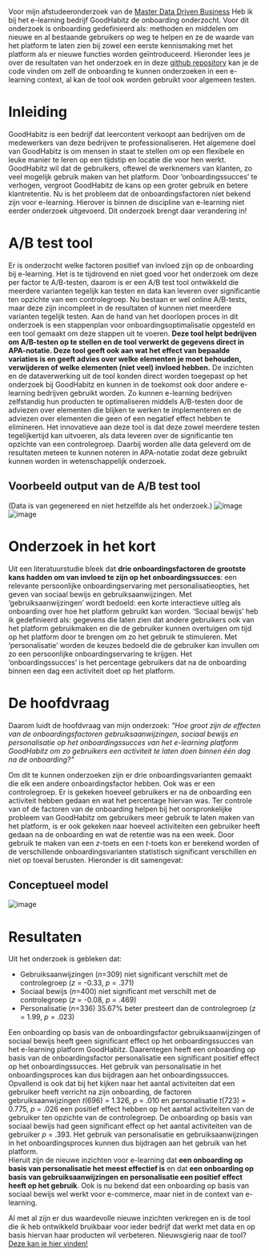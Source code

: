 Voor mijn afstudeeronderzoek van de [Master Data Driven Business](https://www.hu.nl/voltijd-opleidingen/master-data-driven-business) Heb ik bij het e-learning bedrijf GoodHabitz de onboarding onderzocht. Voor dit onderzoek is onboarding gedefinieerd als: methoden en middelen om nieuwe en al bestaande gebruikers op weg te helpen en ze de waarde van het platform te laten zien bij zowel een eerste kennismaking met het platform als er nieuwe functies worden geïntroduceerd. Hieronder lees je over de resultaten van het onderzoek en in deze [github repository](https://github.com/olivierverwoerd/A-B_test_tool_with_APA) kan je de code vinden om zelf de onboarding te kunnen onderzoeken in een e-learning context, al kan de tool ook worden gebruikt voor algemeen testen. <br>

# Inleiding
GoodHabitz is een bedrijf dat leercontent verkoopt aan bedrijven om de medewerkers van deze bedrijven te professionaliseren. Het algemene doel van GoodHabitz is om mensen in staat te stellen om op een flexibele en leuke manier te leren op een tijdstip en locatie die voor hen werkt. GoodHabitz wil dat de gebruikers, oftewel de werknemers van klanten, zo veel mogelijk gebruik maken van het platform. Door ‘onboardingssucces’ te verhogen, vergroot GoodHabitz de kans op een groter gebruik en betere klantretentie. Nu is het probleem dat de onboardingsfactoren niet bekend zijn voor e-learning. Hierover is binnen de discipline van e-learning niet eerder onderzoek uitgevoerd. Dit onderzoek brengt daar verandering in!

# A/B test tool
Er is onderzocht welke factoren positief van invloed zijn op de onboarding bij e-learning. Het is te tijdrovend en niet goed voor het onderzoek om deze per factor te A/B-testen, daarom is er een A/B test tool ontwikkeld die meerdere varianten tegelijk kan testen en data kan leveren over significantie ten opzichte van een controlegroep. Nu bestaan er wel online A/B-tests, maar deze zijn incompleet in de resultaten of kunnen niet meerdere varianten tegelijk testen.
Aan de hand van het doorlopen proces in dit onderzoek is een stappenplan voor onboardingsoptimalisatie opgesteld en een tool gemaakt om deze stappen uit te voeren. **Deze tool helpt bedrijven om A/B-testen op te stellen en de tool verwerkt de gegevens direct in APA-notatie. Deze tool geeft ook aan wat het effect van bepaalde variaties is en geeft advies over welke elementen je moet behouden, verwijderen of welke elementen (niet veel) invloed hebben.**
De inzichten en de dataverwerking uit de tool konden direct worden toegepast op het onderzoek bij GoodHabitz en kunnen in de toekomst ook door andere e-learning bedrijven gebruikt worden. Zo kunnen e-learning bedrijven zelfstandig hun producten te optimaliseren middels A/B-testen door de adviezen over elementen die blijken te werken te implementeren en de adviezen over elementen die geen of een negatief effect hebben te elimineren. Het innovatieve aan deze tool is dat deze zowel meerdere testen tegelijkertijd kan uitvoeren, als data leveren over de significantie ten opzichte van een controlegroep. Daarbij worden alle data geleverd om de resultaten meteen te kunnen noteren in APA-notatie zodat deze gebruikt kunnen worden in wetenschappelijk onderzoek.

## Voorbeeld output van de A/B test tool
(Data is van gegenereed en niet hetzelfde als het onderzoek.)
![image](https://github.com/olivierverwoerd/A-B_test_tool_with_APA/assets/22635990/ae750973-91cf-44a1-a3bd-4366967df266)
![image](https://github.com/olivierverwoerd/A-B_test_tool_with_APA/assets/22635990/c7cde3ec-4ebe-47af-936b-6f50b7084744)

# Onderzoek in het kort
Uit een literatuurstudie bleek dat **drie onboardingsfactoren de grootste kans hadden om van invloed te zijn op het onboardingssucces**: een relevante persoonlijke onboardingservaring met personalisatieopties, het geven van sociaal bewijs en gebruiksaanwijzingen.
Met ‘gebruiksaanwijzingen’ wordt bedoeld: een korte interactieve uitleg als onboarding over hoe het platform gebruikt kan worden. ‘Sociaal bewijs’ heb ik gedefinieerd als: gegevens die laten zien dat andere gebruikers ook van het platform gebruikmaken en die de gebruiker kunnen overtuigen om tijd op het platform door te brengen om zo het gebruik te stimuleren. Met ‘personalisatie’ worden de keuzes bedoeld die de gebruiker kan invullen om zo een persoonlijke onboardingservaring te krijgen. Het ‘onboardingssucces’ is het percentage gebruikers dat na de onboarding binnen een dag een activiteit doet op het platform.

# De hoofdvraag
Daarom luidt de hoofdvraag van mijn onderzoek:
_"Hoe groot zijn de effecten van de onboardingsfactoren gebruiksaanwijzingen, sociaal bewijs en personalisatie op het onboardingssucces van het e-learning platform GoodHabitz om zo gebruikers een activiteit te laten doen binnen één dag na de onboarding?"_

Om dit te kunnen onderzoeken zijn er drie onboardingsvarianten gemaakt die elk een andere onboardingsfactor hebben. Ook was er een controlegroep. Er is gekeken hoeveel gebruikers er na de onboarding een activiteit hebben gedaan en wat het percentage hiervan was. Ter controle van of de factoren van de onboarding helpen bij het oorspronkelijke probleem van GoodHabitz om gebruikers meer gebruik te laten maken van het platform, is er ook gekeken naar hoeveel activiteiten een gebruiker heeft gedaan na de onboarding en wat de retentie was na een week. Door gebruik te maken van een _z_-toets en een _t_-toets kon er berekend worden of de verschillende onboardingsvarianten statistisch significant verschillen en niet op toeval berusten. Hieronder is dit samengevat:

## Conceptueel model
![image](https://github.com/olivierverwoerd/A-B_test_tool_with_APA/assets/22635990/dc963d30-071a-4478-8349-c8fe0e0f75fc)

# Resultaten
Uit het onderzoek is gebleken dat:
- Gebruiksaanwijzingen (_n_=309) niet significant verschilt met de controlegroep (_z_ = -0.33, _p_ = .371)
- Sociaal bewijs (_n_=400) niet significant met verschilt met de controlegroep (_z_ = -0.08, _p_ = .469)
- Personalisatie (_n_=336) 35.67% beter presteert dan de controlegroep (_z_ = 1.99, _p_ = .023)
  
Een onboarding op basis van de onboardingsfactor gebruiksaanwijzingen of sociaal bewijs heeft geen significant effect op het onboardingssucces van het e-learning platform GoodHabitz. Daarentegen heeft een onboarding op basis van de onboardingsfactor personalisatie een significant positief effect op het onboardingssucces. Het gebruik van personalisatie in het onboardingsproces kan dus bijdragen aan het onboardingssucces.  
Opvallend is ook dat bij het kijken naar het aantal activiteiten dat een gebruiker heeft verricht na zijn onboarding, de factoren gebruiksaanwijzingen _t_(696) = 1.326, _p_ = .010 en personalisatie _t_(723) = 0.775, _p_ = .026 een positief effect hebben op het aantal activiteiten van de gebruiker ten opzichte van de controlegroep. De onboarding op basis van sociaal bewijs had geen significant effect op het aantal activiteiten van de gebruiker _p_ = .393. Het gebruik van personalisatie en gebruiksaanwijzingen in het onboardingsproces kunnen dus bijdragen aan het gebruik van het platform.<br>
Hieruit zijn de nieuwe inzichten voor e-learning dat **een onboarding op basis van personalisatie het meest effectief is** en dat **een onboarding op basis van gebruiksaanwijzingen en personalisatie een positief effect heeft op het gebruik**. Ook is nu bekend dat een onboarding op basis van sociaal bewijs wel werkt voor e-commerce, maar niet in de context van e-learning.

Al met al zijn er dus waardevolle nieuwe inzichten verkregen en is de tool die ik heb ontwikkeld bruikbaar voor ieder bedrijf dat werkt met data en op basis hiervan haar producten wil verbeteren.
Nieuwsgierig naar de tool? [Deze kan je hier vinden!]((https://github.com/olivierverwoerd/A-B_test_tool_with_APA))

